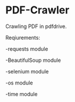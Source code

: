 # PDF-Crawler

Crawling PDF in pdfdrive.

Reqiurements:

  -requests module
  
  -BeautifulSoup module
  
  -selenium module
  
  -os module
  
  -time module
